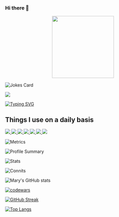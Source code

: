 ### Hi there 👋
<p align="center">
  <img src="https://image.myanimelist.net/ui/5LYzTBVoS196gvYvw3zjwMTtg_vCyUlYd7U7yjWHox8" height="200" />
</p>

<p align="center">
  
  ![Jokes Card](https://readme-jokes.vercel.app/api)
  
  ![](https://komarev.com/ghpvc/?username=marykolosova&color=ff69b4)     

  [![Typing SVG](https://readme-typing-svg.herokuapp.com?color=%2336BCF7&lines=I'm+Mary+-+Frontend+developer)](https://git.io/typing-svg)

  ## Things I use on a daily basis
</p>

<p align="left">  
 <a href="https://github.com/harish-sethuraman/readme-components">
  <img  src="https://readme-components.vercel.app/api?component=logo&fill=black&logo=react&animation=spin&svgfill=15d8fe">  
 </a>
 <a href="https://github.com/harish-sethuraman/readme-components">
  <img  src="https://readme-components.vercel.app/api?component=logo&fill=black&logo=javascript&svgfill=f6df1c">
 </a>
 <a href="https://github.com/harish-sethuraman/readme-components">
  <img  src="https://readme-components.vercel.app/api?component=logo&fill=black&logo=typescript&svgfill=2d79c7">
 </a>
 <a href="https://github.com/harish-sethuraman/readme-components">
  <img  src="https://readme-components.vercel.app/api?component=logo&fill=black&logo=webpack&svgfill=8ed5fa">
 </a>
 <a href="https://github.com/harish-sethuraman/readme-components">
  <img  src="https://readme-components.vercel.app/api?component=logo&fill=black&logo=node.js&svgfill=659b60">
 </a>
 <a href="https://github.com/harish-sethuraman/readme-components">
  <img  src="https://readme-components.vercel.app/api?component=logo&fill=black&logo=html5&svgfill=f06629">
 </a>
 <a href="https://github.com/harish-sethuraman/readme-components">
  <img  src="https://readme-components.vercel.app/api?component=logo&fill=black&logo=CSS3&svgfill=028dd1">
 </a>
</p>
<!--![techstack logo](https://readme-components.vercel.app/api?component=logo&logo=🥰&desc=helloworld&fill=ffc0cd)
 <a href="https://github.com/harish-sethuraman/readme-components">
  <img  src="https://readme-components.vercel.app/api?component=logo&fill=black&logo=github">
 </a>-->

![Metrics](https://metrics.lecoq.io/marykolosova)

![Profile Summary](http://github-profile-summary-cards.vercel.app/api/cards/profile-details?username=marykolosova&theme=omni)

![Stats](http://github-profile-summary-cards.vercel.app/api/cards/stats?username=marykolosova&theme=omni)

![Connits](http://github-profile-summary-cards.vercel.app/api/cards/productive-time?username=marykolosova&theme=omni&utcOffset=8)

![Mary's GitHub stats](https://github-readme-stats.vercel.app/api?username=marykolosova&theme=omni&show_icons=true)


[![codewars](https://www.codewars.com/users/MaryKolosova/badges/large)](https://www.codewars.com/users/MaryKolosova)   


[![GitHub Streak](https://github-readme-streak-stats.herokuapp.com/?user=marykolosova)](https://git.io/streak-stats)


[![Top Langs](https://github-readme-stats.vercel.app/api/top-langs/?username=marykolosova&layout=compact)](https://github.com/anuraghazra/github-readme-stats)


<!--
**MaryKolosova/MaryKolosova** is a ✨ _special_ ✨ repository because its `README.md` (this file) appears on your GitHub profile.

Here are some ideas to get you started:

- 🔭 I’m currently working on ...
- 🌱 I’m currently learning ...
- 👯 I’m looking to collaborate on ...
- 🤔 I’m looking for help with ...
- 💬 Ask me about ...
- 📫 How to reach me: ...
- 😄 Pronouns: ...
- ⚡ Fun fact: ...
-->
